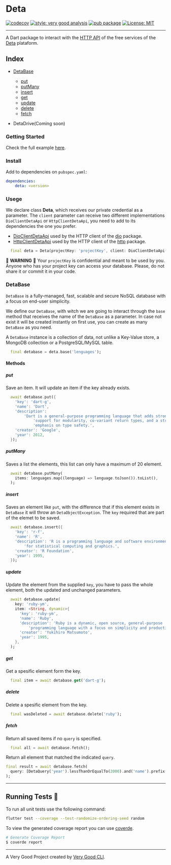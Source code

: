 # Deta

[![codecov][coverage_badge]][codecov_link]  [![style: very good analysis][very_good_analysis_badge]][very_good_analysis_link]   [![pub package][pub_badge]][pub_link]   [![License: MIT][license_badge]][license_link]

---

A Dart package to interact with the [HTTP API](https://docs.deta.sh/) of the free services of the [Deta](https://deta.sh/) plataform.

## Index

* [DetaBase](https://github.com/yeikel16/deta-dart/#DetaBase)
  * [put](https://github.com/yeikel16/deta-dart/#put)
  * [putMany](https://github.com/yeikel16/deta-dart/#putMany)
  * [insert](https://github.com/yeikel16/deta-dart/#insert)
  * [get](https://github.com/yeikel16/deta-dart/#get)
  * [update](https://github.com/yeikel16/deta-dart/#update)
  * [delete](https://github.com/yeikel16/deta-dart/#delete)
  * [fetch](https://github.com/yeikel16/deta-dart/#fetch)

* DetaDrive(Coming soon)

### Getting Started

Check the full example [here](https://github.com/yeikel16/deta-dart/blob/main/packages/deta/example/example.md).

### Install

Add to dependencies on `pubspec.yaml`:

```yaml
dependencies:
    deta: <version>
```

### Usege

We declare class **Deta**, which receives our private credential as a parameter.
The `client` parameter can receive two different implementations `DioClientDetaApi` or `HttpClientDetaApi`, you need to add to its dependencies the one you prefer.

* [DioClientDetaApi](https://pub.dev/packages/dio_client_deta_api) used by the HTTP client of the [dio](https://pub.dev/packages/dio) package.
* [HttpClientDetaApi](https://pub.dev/packages/http_client_deta_api) used by the HTTP client of the [http](https://pub.dev/packages/http) package.

```dart
  final deta = Deta(projectKey: 'projectKey', client: DioClientDetaApi(dio: Dio()));
```

🚨  **WARNING** 🚨
Your `projectKey` is confidential and meant to be used by you. Anyone who has your project key can access your database. Please, do not share it or commit it in your code.

### DetaBase

`DetaBase` is a fully-managed, fast, scalable and secure NoSQL database with a focus on end-user simplicity.

We define our `DetaBase`, with witch we are going to interact through the `base` method that receives the name of the `DetaBase` as a parameter. In case not exist it will be created instantly on first use, you can create as many `DetaBase` as you need.

A `DetaBase` instance is a collection of data, not unlike a Key-Value store, a MongoDB collection or a PostgreSQL/MySQL table.

```dart
  final detabase = deta.base('lenguages');
```

#### Methods

##### put

Save an item. It will update an item if the key already exists.
  
```dart  
  await detabase.put({
    'key': 'dart-g',
    'name': 'Dart',
    'description':
        'Dart is a general-purpose programming language that adds strong '
            'support for modularity, co-variant return types, and a strong '
            'emphasis on type safety.',
    'creator': 'Google',
    'year': 2012,
  });
```

##### putMany

Saves a list the elements, this list can only have a maximum of 20 element.

```dart
  await detabase.putMany(
    items: lenguages.map((lenguage) => lenguage.toJson()).toList(),
  );
```

##### insert

Saves an element like `put`, with the difference that if this element exists in `DetaBase` it will throw an `DetaObjectException`. The `key` required that are part of the elemet to be saved.

```dart
  await detabase.insert({
    'key': 'r-f',
    'name': 'R',
    'description': 'R is a programming language and software environment '
        'for statistical computing and graphics.',
    'creator': 'R Foundation',
    'year': 1995,
  });
```

##### update

Update the element from the supplied `key`, you have to pass the whole element, both the updated and unchanged parameters.

```dart
  await detabase.update(
    key: 'ruby-ym',
    item: <String, dynamic>{
      'key': 'ruby-ym',
      'name': 'Ruby',
      'description': 'Ruby is a dynamic, open source, general-purpose '
          'programming language with a focus on simplicity and productivity.',
      'creator': 'Yukihiro Matsumoto',
      'year': 1995,
    },
  );
```

##### get

Get a spesific element form the key.

```dart
  final item = await detabase.get('dart-g');
```

##### delete

Delete a spesific element from the key.

```dart
  final wasDeleted = await detabase.delete('ruby');
```

##### fetch

Return all saved items if no `query` is specified.

```dart
  final all = await detabase.fetch();
```

Return all element that matched the indicated `query`.

  ```dart
  final result = await detabase.fetch(
    query: [DetaQuery('year').lessThanOrEqualTo(2000).and('name').prefix('C')],
  );
  ```

---

## Running Tests 🧪

To run all unit tests use the following command:

```sh
flutter test --coverage --test-randomize-ordering-seed random

```

To view the generated coverage report you can use [coverde](https://pub.dev/packages/coverde).

```sh
# Generate Coverage Report
$ coverde report
```

---

A Very Good Project created by [Very Good CLI](https://github.com/VeryGoodOpenSource/very_good_cli).

[codecov_link]: https://codecov.io/gh/yeikel16/deta-dart
[coverage_badge]: https://codecov.io/gh/yeikel16/deta-dart/branch/main/graph/badge.svg
[license_badge]: https://img.shields.io/badge/license-MIT-blue.svg
[pub_badge]: https://img.shields.io/pub/v/deta.svg
[pub_link]: https://pub.dartlang.org/packages/deta
[license_link]: https://opensource.org/licenses/MIT
[logo]: https://docs.deta.sh/img/logo.svg
[very_good_analysis_badge]: https://img.shields.io/badge/style-very_good_analysis-B22C89.svg
[very_good_analysis_link]: https://pub.dev/packages/very_good_analysis
